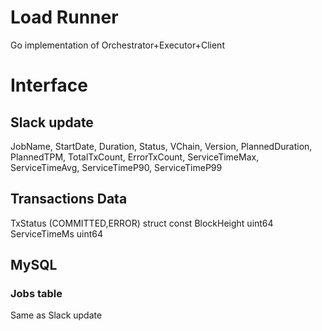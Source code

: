 # Load Runner

Go implementation of Orchestrator+Executor+Client

# Interface

## Slack update
JobName, StartDate, Duration, Status, VChain, Version, PlannedDuration, PlannedTPM,
TotalTxCount, ErrorTxCount, ServiceTimeMax, ServiceTimeAvg, ServiceTimeP90, ServiceTimeP99

## Transactions Data
TxStatus (COMMITTED,ERROR) struct const
BlockHeight uint64
ServiceTimeMs uint64

## MySQL

### Jobs table
Same as Slack update


